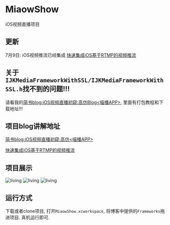 # MiaowShow
iOS视频直播项目

## 更新
7月9日: iOS视频推流已经集成
<a href="http://www.jianshu.com/p/8ea016b2720e">快速集成iOS基于RTMP的视频推流</a>

## 关于`IJKMediaFrameworkWithSSL/IJKMediaFrameworkWithSSL.h`找不到的问题!!!
请看我的<a href="http://www.jianshu.com/p/b8db6c142aad">简书blog:iOS视频直播初窥:高仿Blog<喵播APP></a>, 里面有打包教程和下载地址!!!

## 项目blog讲解地址
<a href="http://www.jianshu.com/p/b8db6c142aad">简书blog:iOS视频直播初窥:高仿<喵播APP></a>

<a href="http://www.jianshu.com/p/8ea016b2720e">快速集成iOS基于RTMP的视频推流</a>

## 项目展示

![living](living.gif)
![living](mb_登录.png)
![living](mb_直播.png)


## 运行方式
下载或者clone项目, 打开`MiaowShow.xcworkspace`, 将博客中提供的`Frameworks`拖进项目. 真机运行即可.
